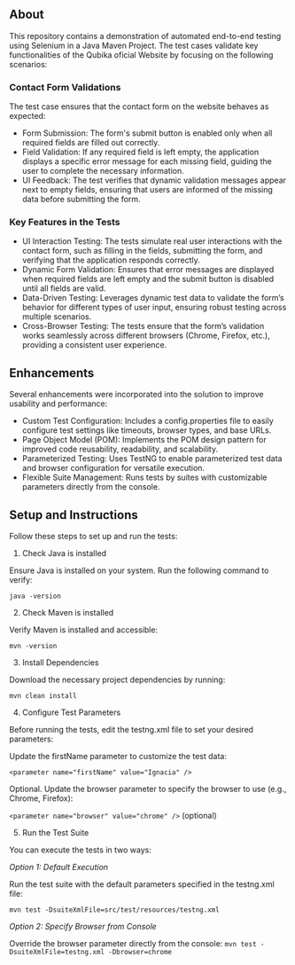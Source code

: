 ## About
This repository contains a demonstration of automated end-to-end testing using Selenium in a Java Maven Project.
The test cases validate key functionalities of the Qubika oficial Website by focusing on the following scenarios:

### Contact Form Validations

The test case ensures that the contact form on the website behaves as expected:

- Form Submission: The form's submit button is enabled only when all required fields are filled out correctly.
- Field Validation: If any required field is left empty, the application displays a specific error message for each missing field, guiding the user to complete the necessary information.
- UI Feedback: The test verifies that dynamic validation messages appear next to empty fields, ensuring that users are informed of the missing data before submitting the form.


### Key Features in the Tests
- UI Interaction Testing: The tests simulate real user interactions with the contact form, such as filling in the fields, submitting the form, and verifying that the application responds correctly.
- Dynamic Form Validation: Ensures that error messages are displayed when required fields are left empty and the submit button is disabled until all fields are valid.
- Data-Driven Testing: Leverages dynamic test data to validate the form’s behavior for different types of user input, ensuring robust testing across multiple scenarios.
- Cross-Browser Testing: The tests ensure that the form’s validation works seamlessly across different browsers (Chrome, Firefox, etc.), providing a consistent user experience.

## Enhancements
Several enhancements were incorporated into the solution to improve usability and performance:

- Custom Test Configuration: Includes a config.properties file to easily configure test settings like timeouts, browser types, and base URLs.
- Page Object Model (POM): Implements the POM design pattern for improved code reusability, readability, and scalability.
- Parameterized Testing: Uses TestNG to enable parameterized test data and browser configuration for versatile execution.
- Flexible Suite Management: Runs tests by suites with customizable parameters directly from the console.

##  Setup and Instructions

Follow these steps to set up and run the tests:

1. Check Java is installed

Ensure Java is installed on your system. Run the following command to verify:

`java -version`

2. Check Maven is installed

Verify Maven is installed and accessible:

`mvn -version`

3. Install Dependencies 

Download the necessary project dependencies by running:

`mvn clean install`


4. Configure Test Parameters

Before running the tests, edit the testng.xml file to set your desired parameters:

Update the firstName parameter to customize the test data:

`<parameter name="firstName" value="Ignacia" />`

Optional. Update the browser parameter to specify the browser to use (e.g., Chrome, Firefox):

`<parameter name="browser" value="chrome" />` (optional)

5. Run the Test Suite

You can execute the tests in two ways:

*Option 1: Default Execution*

Run the test suite with the default parameters specified in the testng.xml file:

`mvn test -DsuiteXmlFile=src/test/resources/testng.xml`

*Option 2: Specify Browser from Console*

Override the browser parameter directly from the console:
`mvn test -DsuiteXmlFile=testng.xml -Dbrowser=chrome`

